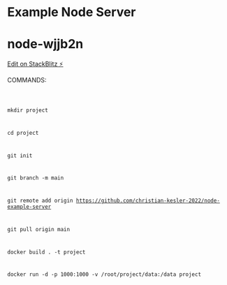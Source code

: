 <h1>Example Node Server</h1>

# node-wjjb2n

[Edit on StackBlitz ⚡️](https://stackblitz.com/edit/node-wjjb2n)

COMMANDS:

<code>
  
mkdir project

cd project

git init

git branch -m main

git remote add origin https://github.com/christian-kesler-2022/node-example-server

git pull origin main

docker build . -t project

docker run -d -p 1000:1000 -v /root/project/data:/data project
  
</code>
